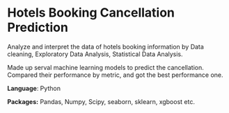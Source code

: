 # Hotels Booking Cancellation Prediction #

Analyze and interpret the data of hotels booking information by Data cleaning, Exploratory Data Analysis, Statistical Data Analysis.

 Made up serval machine learning models to predict the cancellation. Compared their performance by metric, and got the best performance one.



**Language**: Python

**Packages:** Pandas, Numpy, Scipy, seaborn, sklearn, xgboost etc.